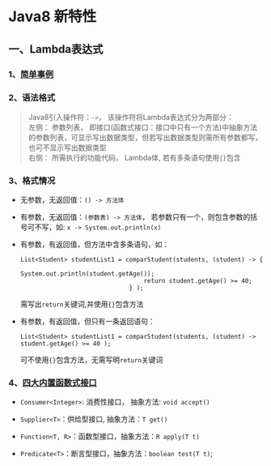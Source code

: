 # Java8 新特性

## 一、Lambda表达式

### 1、[简单事例](./src/lambda/TestLambda.java)

### 2、语法格式

> Java8引入操作符：`->`， 该操作符将Lambda表达式分为两部分：  
左侧： 参数列表， 即接口(函数式接口：接口中只有一个方法)中抽象方法的参数列表，可显示写出数据类型，但若写出数据类型则需所有参数都写，也可不显示写出数据类型  
右侧： 所需执行的功能代码， Lambda体, 若有多条语句使用`{}`包含

### 3、格式情况

-   无参数，无返回值：`() -> 方法体`

-   有参数，无返回值：`(参数表) -> 方法体`， 若参数只有一个，则包含参数的括号可不写，如: `x -> System.out.println(x)`

-   有参数，有返回值，但方法中含多条语句，如：
    ```
    List<Student> studentList1 = comparStudent(students, (student) -> {
                                      System.out.println(student.getAge());
                                      return student.getAge() >= 40; 
                                  } );
    ```
    需写出`return`关键词,并使用`{}`包含方法
   
-   有参数，有返回值，但只有一条返回语句：
    ```
    List<Student> studentList1 = comparStudent(students, (student) -> student.getAge() >= 40 );
    ```
    可不使用`{}`包含方法，无需写明`return`关键词
    
### 4、[四大内置函数式接口](./src/lambda/TestFunctionalInterface.java)

-   `Consumer<Integer>`: 消费性接口， 抽象方法: `void accept()`

-   `Supplier<T>`：供给型接口, 抽象方法：`T get()`

-   `Function<T, R>`：函数型接口，抽象方法：`R apply(T t)`

-   `Predicate<T>`：断言型接口，抽象方法：`boolean test(T t)`;


